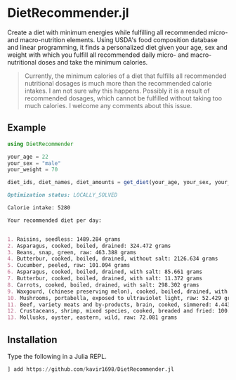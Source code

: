 # DietRecommender.jl

Create a diet with minimum energies while fulfilling all recommended micro- and macro-nutrition elements. Using USDA's food composition database and linear programming, it finds a personalized diet given your age, sex and weight with which you fulfill all recommended daily micro- and macro-nutritional doses and take the minimum calories.

> Currently, the minimum calories of a diet that fulfills all recommended nutritional dosages is much more than the recommended calorie intakes. I am not sure why this happens. Possibly it is a result of recommended dosages, which cannot be fulfilled without taking too much calories. I welcome any comments about this issue.

## Example

```julia
using DietRecommender

your_age = 22
your_sex = "male"
your_weight = 70

diet_ids, diet_names, diet_amounts = get_diet(your_age, your_sex, your_weight)
```

```md
Optimization status: LOCALLY_SOLVED 

Calorie intake: 5280 

Your recommended diet per day:


1. Raisins, seedless: 1489.284 grams
2. Asparagus, cooked, boiled, drained: 324.472 grams
3. Beans, snap, green, raw: 463.388 grams
4. Butterbur, cooked, boiled, drained, without salt: 2126.634 grams
5. Cucumber, peeled, raw: 101.094 grams
6. Asparagus, cooked, boiled, drained, with salt: 85.661 grams
7. Butterbur, cooked, boiled, drained, with salt: 11.372 grams
8. Carrots, cooked, boiled, drained, with salt: 298.302 grams
9. Waxgourd, (chinese preserving melon), cooked, boiled, drained, with salt: 71.164 grams
10. Mushrooms, portabella, exposed to ultraviolet light, raw: 52.429 grams
11. Beef, variety meats and by-products, brain, cooked, simmered: 4.443 grams
12. Crustaceans, shrimp, mixed species, cooked, breaded and fried: 100.296 grams
13. Mollusks, oyster, eastern, wild, raw: 72.081 grams
```

## Installation

Type the following in a Julia REPL.

```julia
] add https://github.com/kavir1698/DietRecommender.jl
```
